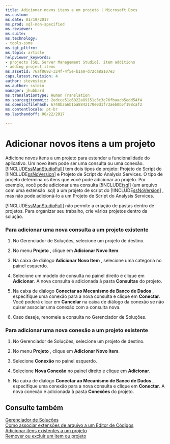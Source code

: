 ```yaml
---
title: Adicionar novos itens a um projeto | Microsoft Docs
ms.custom: 
ms.date: 01/19/2017
ms.prod: sql-non-specified
ms.reviewer: 
ms.suite: 
ms.technology:
- tools-ssms
ms.tgt_pltfrm: 
ms.topic: article
helpviewer_keywords:
- projects [SQL Server Management Studio], item additions
- adding project items
ms.assetid: 76af8692-324f-4f5e-b1a0-d72ca8a107e3
caps.latest.revision: 4
author: stevestein
ms.author: sstein
manager: jhubbard
ms.translationtype: Human Translation
ms.sourcegitcommit: 2edcce51c6822a89151c3c3c76fbaacb5edd54f4
ms.openlocfilehash: 6740b2a6b1ba8842170e0d1f73aeb0b5f198caf2
ms.contentlocale: pt-br
ms.lasthandoff: 06/22/2017

---
```

# <a name="add-new-items-to-a-project"></a>Adicionar novos itens a um projeto
Adicione novos itens a um projeto para estender a funcionalidade do aplicativo. Um novo item pode ser uma consulta ou uma conexão. [!INCLUDE[ssManStudioFull](../../includes/ssmanstudiofull_md.md)] tem dois tipos de projeto: Projeto de Script do [!INCLUDE[ssNoVersion](../../includes/ssnoversion_md.md)] e Projeto de Script do Analysis Services. O tipo de projeto determina os itens que você pode adicionar ao projeto. Por exemplo, você pode adicionar uma consulta [!INCLUDE[tsql](../../includes/tsql_md.md)] (um arquivo com uma extensão .sql) a um projeto de script do [!INCLUDE[ssNoVersion](../../includes/ssnoversion_md.md)] , mas não pode adicioná-lo a um Projeto de Script do Analysis Services.  
  
[!INCLUDE[ssManStudioFull](../../includes/ssmanstudiofull_md.md)] não permite a criação de pastas dentro de projetos. Para organizar seu trabalho, crie vários projetos dentro da solução.  
  
### <a name="to-add-a-new-query-to-an-existing-project"></a>Para adicionar uma nova consulta a um projeto existente  
  
1.  No Gerenciador de Soluções, selecione um projeto de destino.  
  
2.  No menu **Projeto** , clique em **Adicionar Novo Item**.  
  
3.  Na caixa de diálogo **Adicionar Novo Item** , selecione uma categoria no painel esquerdo.  
  
4.  Selecione um modelo de consulta no painel direito e clique em **Adicionar**. A nova consulta é adicionada à pasta **Consultas** do projeto.  
  
5.  Na caixa de diálogo **Conectar ao Mecanismo de Banco de Dados** , especifique uma conexão para a nova consulta e clique em **Conectar**. Você poderá clicar em **Cancelar** na caixa de diálogo da conexão se não quiser associar uma conexão com a consulta nova.  
  
6.  Caso deseje, renomeie a consulta no Gerenciador de Soluções.  
  
### <a name="to-add-a-new-connection-to-an-existing-project"></a>Para adicionar uma nova conexão a um projeto existente  
  
1.  No Gerenciador de Soluções, selecione um projeto de destino.  
  
2.  No menu **Projeto** , clique em **Adicionar Novo Item**.  
  
3.  Selecione **Conexão** no painel esquerdo.  
  
4.  Selecione **Nova Conexão** no painel direito e clique em **Adicionar**.  
  
5.  Na caixa de diálogo **Conectar ao Mecanismo de Banco de Dados** , especifique uma conexão para a nova consulta e clique em **Conectar**. A nova conexão é adicionada à pasta **Conexões** do projeto.  
  
## <a name="see-also"></a>Consulte também  
[Gerenciador de Soluções](../../ssms/solution/solution-explorer.md)  
[Como associar extensões de arquivo a um Editor de Códigos](http://msdn.microsoft.com/en-us/193630f4-93de-4950-8f36-68702531f925)  
[Adicionar itens existentes a um projeto](../../ssms/solution/add-existing-items-to-a-project.md)  
[Remover ou excluir um item ou projeto](../../ssms/solution/remove-or-delete-an-item-or-project.md)  
  

